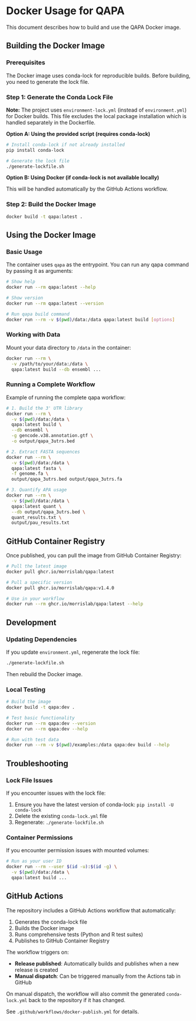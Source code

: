 # Docker Usage for QAPA

This document describes how to build and use the QAPA Docker image.

## Building the Docker Image

### Prerequisites

The Docker image uses conda-lock for reproducible builds. Before building, you need to generate the lock file.

### Step 1: Generate the Conda Lock File

**Note:** The project uses `environment-lock.yml` (instead of `environment.yml`) for Docker builds. This file excludes the local package installation which is handled separately in the Dockerfile.

**Option A: Using the provided script (requires conda-lock)**

```bash
# Install conda-lock if not already installed
pip install conda-lock

# Generate the lock file
./generate-lockfile.sh
```

**Option B: Using Docker (if conda-lock is not available locally)**

This will be handled automatically by the GitHub Actions workflow.

### Step 2: Build the Docker Image

```bash
docker build -t qapa:latest .
```

## Using the Docker Image

### Basic Usage

The container uses `qapa` as the entrypoint. You can run any qapa command by passing it as arguments:

```bash
# Show help
docker run --rm qapa:latest --help

# Show version
docker run --rm qapa:latest --version

# Run qapa build command
docker run --rm -v $(pwd)/data:/data qapa:latest build [options]
```

### Working with Data

Mount your data directory to `/data` in the container:

```bash
docker run --rm \
  -v /path/to/your/data:/data \
  qapa:latest build --db ensembl ...
```

### Running a Complete Workflow

Example of running the complete qapa workflow:

```bash
# 1. Build the 3' UTR library
docker run --rm \
  -v $(pwd)/data:/data \
  qapa:latest build \
  --db ensembl \
  -g gencode.v38.annotation.gtf \
  -o output/qapa_3utrs.bed

# 2. Extract FASTA sequences
docker run --rm \
  -v $(pwd)/data:/data \
  qapa:latest fasta \
  -f genome.fa \
  output/qapa_3utrs.bed output/qapa_3utrs.fa

# 3. Quantify APA usage
docker run --rm \
  -v $(pwd)/data:/data \
  qapa:latest quant \
  --db output/qapa_3utrs.bed \
  quant_results.txt \
  output/pau_results.txt
```

## GitHub Container Registry

Once published, you can pull the image from GitHub Container Registry:

```bash
# Pull the latest image
docker pull ghcr.io/morrislab/qapa:latest

# Pull a specific version
docker pull ghcr.io/morrislab/qapa:v1.4.0

# Use in your workflow
docker run --rm ghcr.io/morrislab/qapa:latest --help
```

## Development

### Updating Dependencies

If you update `environment.yml`, regenerate the lock file:

```bash
./generate-lockfile.sh
```

Then rebuild the Docker image.

### Local Testing

```bash
# Build the image
docker build -t qapa:dev .

# Test basic functionality
docker run --rm qapa:dev --version
docker run --rm qapa:dev --help

# Run with test data
docker run --rm -v $(pwd)/examples:/data qapa:dev build --help
```

## Troubleshooting

### Lock File Issues

If you encounter issues with the lock file:

1. Ensure you have the latest version of conda-lock: `pip install -U conda-lock`
2. Delete the existing `conda-lock.yml` file
3. Regenerate: `./generate-lockfile.sh`

### Container Permissions

If you encounter permission issues with mounted volumes:

```bash
# Run as your user ID
docker run --rm --user $(id -u):$(id -g) \
  -v $(pwd)/data:/data \
  qapa:latest build ...
```

## GitHub Actions

The repository includes a GitHub Actions workflow that automatically:

1. Generates the conda-lock file
2. Builds the Docker image
3. Runs comprehensive tests (Python and R test suites)
4. Publishes to GitHub Container Registry

The workflow triggers on:
- **Release published**: Automatically builds and publishes when a new release is created
- **Manual dispatch**: Can be triggered manually from the Actions tab in GitHub

On manual dispatch, the workflow will also commit the generated `conda-lock.yml` back to the repository if it has changed.

See `.github/workflows/docker-publish.yml` for details.
